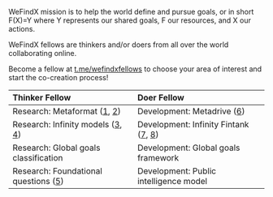 WeFindX mission is to help the world define and pursue goals, or in short F\(X\)=Y where Y represents our shared goals, F our resources, and X our actions.

WeFindX fellows are thinkers and/or doers from all over the world collaborating online.

Become a fellow at [t.me/wefindxfellows](https://t.me/wefindxfellows) to choose your area of interest and start the co-creation process!

| Thinker Fellow | Doer Fellow |
| :--- | :--- |
| Research: Metaformat \([1](https://book.mindey.com/metaformat/0001-metaform-philosophy/0001-metaform-philosophy.html), [2](https://github.com/wefindx/metaform)\) | Development: Metadrive \([6](https://github.com/wefindx/metadrive)\) |
| Research: Infinity models \([3](https://github.com/wefindx/_#infinity-types), [4](https://www.youtube.com/watch?v=e3wpZ7yWUNg&t=3s)\) | Development: Infinity Fintank \([7](https://www.youtube.com/watch?v=zV9nfz2BA6M&t=603s), [8](https://github.com/infamily/infinity)\) |
| Research: Global goals classification | Development: Global goals framework |
| Research: Foundational questions \([5](https://github.com/wefindx/_#superclasses-of-thing)\) | Development: Public intelligence model |



